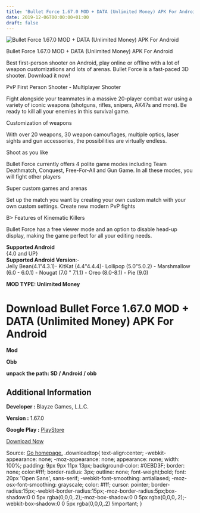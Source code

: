 ```yaml
---
title: 'Bullet Force 1.67.0 MOD + DATA (Unlimited Money) APK For Android'
date: 2019-12-06T00:00:00+01:00
draft: false
---
```


![Bullet Force 1.67.0 MOD + DATA (Unlimited Money) APK For Android](https://i1.wp.com/apkhome.net/wp-content/uploads/2019/12/Bullet-Force.png "Bullet Force 1.67.0 MOD + DATA (Unlimited Money) APK For Android")

  

Bullet Force 1.67.0 MOD + DATA (Unlimited Money) APK For Android

Best first-person shooter on Android, play online or offline with a lot of weapon customizations and lots of arenas. Bullet Force is a fast-paced 3D shooter. Download it now!

PvP First Person Shooter - Multiplayer Shooter

Fight alongside your teammates in a massive 20-player combat war using a variety of iconic weapons (shotguns, rifles, snipers, AK47s and more). Be ready to kill all your enemies in this survival game.

Customization of weapons

With over 20 weapons, 30 weapon camouflages, multiple optics, laser sights and gun accessories, the possibilities are virtually endless.

Shoot as you like

Bullet Force currently offers 4 polite game modes including Team Deathmatch, Conquest, Free-For-All and Gun Game. In all these modes, you will fight other players

Super custom games and arenas

Set up the match you want by creating your own custom match with your own custom settings. Create new modern PvP fights

B> Features of Kinematic Killers

Bullet Force has a free viewer mode and an option to disable head-up display, making the game perfect for all your editing needs.

**Supported Android**  
{4.0 and UP}  
**Supported Android Version**:-  
Jelly Bean(4.1"4.3.1)- KitKat (4.4"4.4.4)- Lollipop (5.0"5.0.2) - Marshmallow (6.0 - 6.0.1) - Nougat (7.0 " 7.1.1) - Oreo (8.0-8.1) - Pie (9.0)

**MOD TYPE: Unlimited Money**

Download Bullet Force 1.67.0 MOD + DATA (Unlimited Money) APK For Android
=========================================================================

**Mod**

**Obb**

**unpack the path: SD / Android / obb**

Additional Information
----------------------

**Developer :** Blayze Games, L.L.C.

**Version :** 1.67.0

**Google Play :** [PlayStore](https://play.google.com/store/apps/details?id=com.blayzegames.iosfps)

  

[Download Now](https://store4app.co/post/bullet-force-1-67-0-mod-data-unlimited-money-apk-for-android_1575304872)

  
Source: [Go homepage.](https://store4app.co/post/bullet-force-1-67-0-mod-data-unlimited-money-apk-for-android_1575304872) .downloadtop{ text-align:center; -webkit-appearance: none; -moz-appearance: none; appearance: none; width: 100%; padding: 9px 9px 11px 13px; background-color: #0EBD3F; border: none; color:#fff; border-radius: 3px; outline: none; font-weight;bold; font: 20px 'Open Sans', sans-serif; -webkit-font-smoothing: antialiased; -moz-osx-font-smoothing: grayscale; color: #fff; cursor: pointer; border-radius:15px;-webkit-border-radius:15px;-moz-border-radius:5px;box-shadow:0 0 5px rgba(0,0,0,.2);-moz-box-shadow:0 0 5px rgba(0,0,0,.2);-webkit-box-shadow:0 0 5px rgba(0,0,0,.2) !important; }